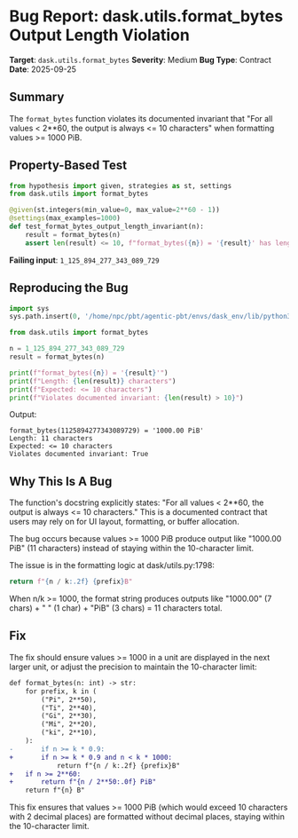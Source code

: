 # Bug Report: dask.utils.format_bytes Output Length Violation

**Target**: `dask.utils.format_bytes`
**Severity**: Medium
**Bug Type**: Contract
**Date**: 2025-09-25

## Summary

The `format_bytes` function violates its documented invariant that "For all values < 2**60, the output is always <= 10 characters" when formatting values >= 1000 PiB.

## Property-Based Test

```python
from hypothesis import given, strategies as st, settings
from dask.utils import format_bytes

@given(st.integers(min_value=0, max_value=2**60 - 1))
@settings(max_examples=1000)
def test_format_bytes_output_length_invariant(n):
    result = format_bytes(n)
    assert len(result) <= 10, f"format_bytes({n}) = '{result}' has length {len(result)} > 10"
```

**Failing input**: `1_125_894_277_343_089_729`

## Reproducing the Bug

```python
import sys
sys.path.insert(0, '/home/npc/pbt/agentic-pbt/envs/dask_env/lib/python3.13/site-packages')

from dask.utils import format_bytes

n = 1_125_894_277_343_089_729
result = format_bytes(n)

print(f"format_bytes({n}) = '{result}'")
print(f"Length: {len(result)} characters")
print(f"Expected: <= 10 characters")
print(f"Violates documented invariant: {len(result) > 10}")
```

Output:
```
format_bytes(1125894277343089729) = '1000.00 PiB'
Length: 11 characters
Expected: <= 10 characters
Violates documented invariant: True
```

## Why This Is A Bug

The function's docstring explicitly states: "For all values < 2**60, the output is always <= 10 characters." This is a documented contract that users may rely on for UI layout, formatting, or buffer allocation.

The bug occurs because values >= 1000 PiB produce output like "1000.00 PiB" (11 characters) instead of staying within the 10-character limit.

The issue is in the formatting logic at dask/utils.py:1798:
```python
return f"{n / k:.2f} {prefix}B"
```

When n/k >= 1000, the format string produces outputs like "1000.00" (7 chars) + " " (1 char) + "PiB" (3 chars) = 11 characters total.

## Fix

The fix should ensure values >= 1000 in a unit are displayed in the next larger unit, or adjust the precision to maintain the 10-character limit:

```diff
def format_bytes(n: int) -> str:
    for prefix, k in (
        ("Pi", 2**50),
        ("Ti", 2**40),
        ("Gi", 2**30),
        ("Mi", 2**20),
        ("ki", 2**10),
    ):
-       if n >= k * 0.9:
+       if n >= k * 0.9 and n < k * 1000:
            return f"{n / k:.2f} {prefix}B"
+   if n >= 2**60:
+       return f"{n / 2**50:.0f} PiB"
    return f"{n} B"
```

This fix ensures that values >= 1000 PiB (which would exceed 10 characters with 2 decimal places) are formatted without decimal places, staying within the 10-character limit.
